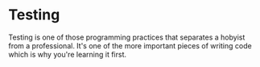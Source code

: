 # Testing
Testing is one of those programming practices that separates a 
hobyist from a professional. It's one of the more important pieces
of writing code which is why you're learning it first.
